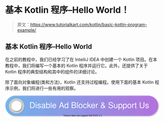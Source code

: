 # 基本 Kotlin 程序–Hello World！

> 原文：<https://www.tutorialkart.com/kotlin/basic-kotlin-program-example/>

## 基本 Kotlin 程序–Hello World

在之前的教程中，我们已经学习了在 IntelliJ IDEA 中创建一个 Kotlin 项目。在本教程中，我们将编写一个基本的 Kotlin 程序并运行它。此外，还提供了关于 Kotlin 程序的典型结构和其中的组件的详细讨论。

除了面向对象编程(类和方法)，Kotlin 还支持过程编程。使用下面的基本 Kotlin 程序示例，我们将进行一些有用的观察。

[![](img/925da31b32d6bc3827932f6c8afb11bb.png)](https://www.tutorialkart.com/)